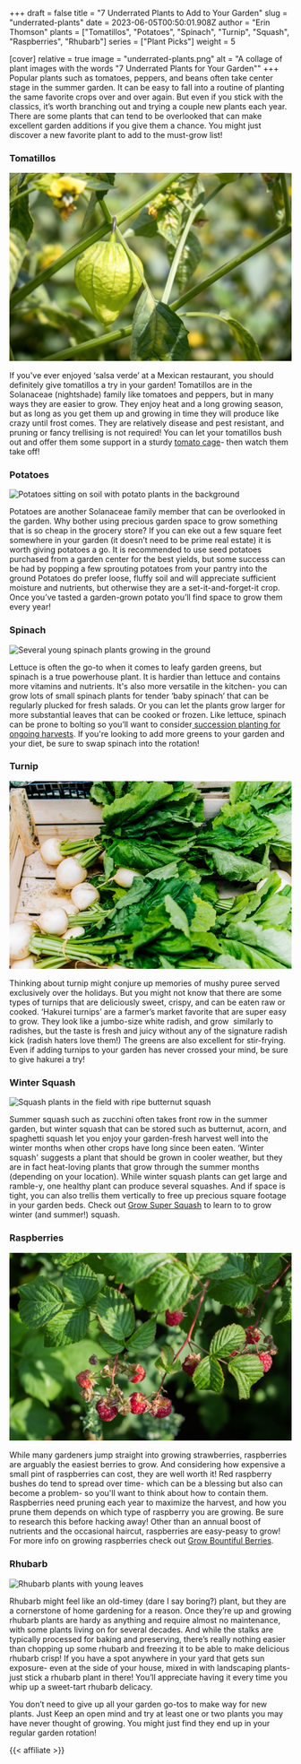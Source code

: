 +++
draft = false
title = "7 Underrated Plants to Add to Your Garden"
slug = "underrated-plants"
date = 2023-06-05T00:50:01.908Z
author = "Erin Thomson"
plants = ["Tomatillos", "Potatoes", "Spinach", "Turnip", "Squash", "Raspberries", "Rhubarb"]
series = ["Plant Picks"]
weight = 5

[cover]
relative = true
image = "underrated-plants.png"
alt = "A collage of plant images with the words \"7 Underrated Plants for Your Garden\""
+++
Popular plants such as tomatoes, peppers, and beans often take center stage in the summer garden. It can be easy to fall into a routine of planting the same favorite crops over and over again. But even if you stick with the classics, it’s worth branching out and trying a couple new plants each year. There are some plants that can tend to be overlooked that can make excellent garden additions if you give them a chance. You might just discover a new favorite plant to add to the must-grow list!

### Tomatillos

![A tomatillo plant with flowers and tomatillos](tomatillo.jpg)

If you've ever enjoyed ‘salsa verde’ at a Mexican restaurant, you should definitely give tomatillos a try in your garden! Tomatillos are in the Solanaceae (nightshade) family like tomatoes and peppers, but in many ways they are easier to grow. They enjoy heat and a long growing season, but as long as you get them up and growing in time they will produce like crazy until frost comes. They are relatively disease and pest resistant, and pruning or fancy trellising is not required! You can let your tomatillos bush out and offer them some support in a sturdy [tomato cage](https://www.amazon.com/s?k=tomato+cage)- then watch them take off!

### Potatoes

![Potatoes sitting on soil with potato plants in the background](potatoes-ground.jpg)

Potatoes are another Solanaceae family member that can be overlooked in the garden. Why bother using precious garden space to grow something that is so cheap in the grocery store? If you can eke out a few square feet somewhere in your garden (it doesn’t need to be prime real estate) it is worth giving potatoes a go. It is recommended to use seed potatoes purchased from a garden center for the best yields, but some success can be had by popping a few sprouting potatoes from your pantry into the ground Potatoes do prefer loose, fluffy soil and  will appreciate sufficient moisture and nutrients, but otherwise they are a set-it-and-forget-it crop. Once you’ve tasted a garden-grown potato you’ll find space to grow them every year!

### Spinach

![Several young spinach plants growing in the ground](spinach.jpg)

Lettuce is often the go-to when it comes to leafy garden greens, but spinach is a true powerhouse plant. It is hardier than lettuce and contains more vitamins and nutrients. It's also more versatile in the kitchen- you can grow lots of small spinach plants for tender ‘baby spinach’ that can be regularly plucked for fresh salads. Or you can let the plants grow larger for more substantial leaves that can be cooked or frozen. Like lettuce, spinach can be prone to bolting so you’ll want to consider[ succession planting for ongoing harvests](https://blog.planter.garden/posts/succession-planting-for-nonstop-harvests/). If you're looking to add more greens to your garden and your diet, be sure to swap spinach into the rotation!

### Turnip

![Bunches of hakurei turnips in a wooden box](hakurei-turnips.jpg)

Thinking about turnip might conjure up memories of mushy puree served exclusively over the holidays. But you might not know that there are some types of turnips that are deliciously sweet, crispy, and can be eaten raw or cooked. ‘Hakurei turnips’ are a farmer’s market favorite that are super easy to grow. They look like a jumbo-size white radish, and grow  similarly to radishes, but the taste is fresh and juicy without any of the signature radish kick (radish haters love them!) The greens are also excellent for stir-frying. Even if adding turnips to your garden has never crossed your mind, be sure to give hakurei a try!

### Winter Squash

![Squash plants in the field with ripe butternut squash](squash.jpg)

Summer squash such as zucchini often takes front row in the summer garden, but winter squash that can be stored such as butternut, acorn, and spaghetti squash let you enjoy your garden-fresh harvest well into the winter months when other crops have long since been eaten. ‘Winter squash' suggests a plant that should be grown in cooler weather, but they are in fact heat-loving plants that grow through the summer months (depending on your location). While winter squash plants can get large and ramble-y, one healthy plant can produce several squashes. And if space is tight, you can also trellis them vertically to free up precious square footage in your garden beds. Check out [Grow Super Squash](https://blog.planter.garden/posts/grow-super-squash/) to learn to to grow winter (and summer!) squash.

### Raspberries

![A raspberry bush with raspberries](raspberry.jpg)

While many gardeners jump straight into growing strawberries, raspberries are arguably the easiest berries to grow. And considering how expensive a small pint of raspberries can cost, they are well worth it! Red raspberry bushes do tend to spread over time- which can be a blessing but also can become a problem- so you'll want to think about how to contain them. Raspberries need pruning each year to maximize the harvest, and how you prune them depends on which type of raspberry you are growing. Be sure to research this before hacking away! Other than an annual boost of nutrients and the occasional haircut, raspberries are easy-peasy to grow! For more info on growing raspberries check out [Grow Bountiful Berries](https://blog.planter.garden/posts/grow-bountiful-berries/).

### Rhubarb

![Rhubarb plants with young leaves](rhubarb.jpg)

Rhubarb might feel like an old-timey (dare I say boring?) plant, but they are a cornerstone of home gardening for a reason. Once they’re up and growing rhubarb plants are hardy as anything and require almost no maintenance, with some plants living on for several decades. And while the stalks are typically processed for baking and preserving, there’s really nothing easier than chopping up some rhubarb and freezing it to be able to make delicious rhubarb crisp! If you have a spot anywhere in your yard that gets sun exposure- even at the side of your house, mixed in with landscaping plants- just stick a rhubarb plant in there! You’ll appreciate having it every time you whip up a sweet-tart rhubarb delicacy.

You don’t need to give up all your garden go-tos to make way for new plants. Just Keep an open mind and try at least one or two plants you may have never thought of growing. You might just find they end up in your regular garden rotation!

{{< affiliate >}}